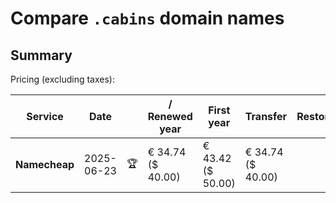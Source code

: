 # Compare `.cabins` domain names

## Summary

Pricing (excluding taxes):

| Service | Date |  | / Renewed year | First year | Transfer | Restoration |
|--|--|--|--|--|--|--|
| **Namecheap** | 2025-06-23 | 🏆 | € 34.74<br>($ 40.00) | € 43.42<br>($ 50.00) | € 34.74<br>($ 40.00) |  |

